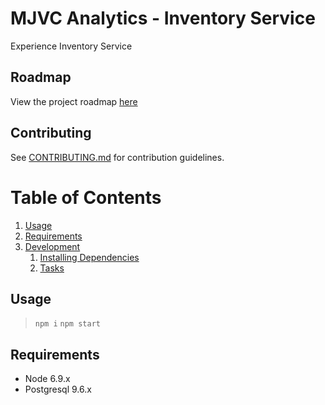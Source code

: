 # MJVC Analytics - Inventory Service

Experience Inventory Service

## Roadmap

View the project roadmap [here](https://docs.google.com/document/d/1uBzoSupvIINxqZsHyehcZLodNy4kDPZHoj3GpZlcotE/edit?usp=sharing)

## Contributing

See [CONTRIBUTING.md](CONTRIBUTING.md) for contribution guidelines.

# Table of Contents

1. [Usage](#Usage)
1. [Requirements](#requirements)
1. [Development](#development)
    1. [Installing Dependencies](#installing-dependencies)
    1. [Tasks](#tasks)

## Usage

> `npm i`
> `npm start`

## Requirements

- Node 6.9.x
- Postgresql 9.6.x
